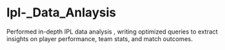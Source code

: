 # Ipl-_Data_Anlaysis
Performed in-depth IPL data analysis , writing optimized queries to extract insights on player performance, team stats, and match  outcomes.

